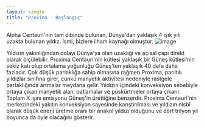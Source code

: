 ```yaml
---
layout: single
title: "Proxima - Başlangıç"
---
```


Alpha Centauri'nin tam dibinde bulunan, Dünya'dan yaklaşık 4 ışık yılı uzakta bulunan yıldız.
İsmi, bizlere ilham kaynağı olmuştur.
![image](https://www.oklo.org/wp-content/images/habitable.gif)

Yıldızın yakınlığından dolayı Dünya'ya olan uzaklığı ve açısal çapı direkt olarak ölçülebilir. Proxima Centauri'nin kütlesi yaklaşık bir Güneş kütlesi‘nin sekiz katı olup ortalama yoğunluğu Güneş'ten yaklaşık 40 defa daha fazladır. Çok düşük parlaklığa sahip olmasına rağmen Proxima, parıltılı yıldızlar sınıfına girer, çünkü manyetik aktivitesi nedeniyle rastgele parlaklığında artmalar meydana gelir. Yıldızın içindeki konveksiyon sebebiyle ortaya çıkan manyetik alan, patlamalar ve püskürtmeler ortaya çıkarır. Toplam X ışını emisyonu Güneş'in ürettiğine benzerdir. Proxima Centauri'nin merkezindeki yakıtın konveksiyon sayesinde karıştırılması ve yıldızın nisbî olarak düşük enerji üretme oranı bir anakol yıldızı olduğunu ve dört trilyon yıl boyunca da öyle olacağını gösterir.
